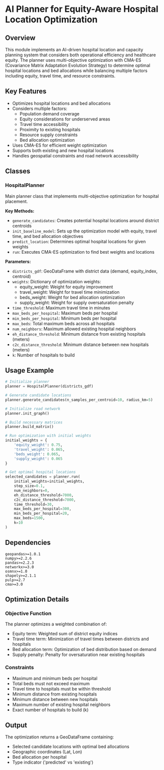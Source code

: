# AI Planner for Equity-Aware Hospital Location Optimization

## Overview
This module implements an AI-driven hospital location and capacity planning system that considers both operational efficiency and healthcare equity. The planner uses multi-objective optimization with CMA-ES (Covariance Matrix Adaptation Evolution Strategy) to determine optimal hospital locations and bed allocations while balancing multiple factors including equity, travel time, and resource constraints.

## Key Features
- Optimizes hospital locations and bed allocations
- Considers multiple factors:
  - Population demand coverage
  - Equity considerations for underserved areas
  - Travel time accessibility
  - Proximity to existing hospitals
  - Resource supply constraints
  - Bed allocation optimization
- Uses CMA-ES for efficient weight optimization
- Supports both existing and new hospital locations
- Handles geospatial constraints and road network accessibility

## Classes

### HospitalPlanner
Main planner class that implements multi-objective optimization for hospital placement.

**Key Methods:**
- `generate_candidates`: Creates potential hospital locations around district centroids
- `init_baseline_model`: Sets up the optimization model with equity, travel time, and bed allocation objectives
- `predict_location`: Determines optimal hospital locations for given weights
- `run`: Executes CMA-ES optimization to find best weights and locations

**Parameters:**
- `districts_gdf`: GeoDataFrame with district data (demand, equity_index, centroid)
- `weights`: Dictionary of optimization weights:
  - equity_weight: Weight for equity improvement
  - travel_weight: Weight for travel time minimization
  - beds_weight: Weight for bed allocation optimization
  - supply_weight: Weight for supply oversaturation penalty
- `time_threshold`: Maximum travel time in minutes
- `max_beds_per_hospital`: Maximum beds per hospital
- `min_beds_per_hospital`: Minimum beds per hospital
- `max_beds`: Total maximum beds across all hospitals
- `num_neighbors`: Maximum allowed existing hospital neighbors
- `eh_distance_threshold`: Minimum distance from existing hospitals (meters)
- `c2c_distance_threshold`: Minimum distance between new hospitals (meters)
- `k`: Number of hospitals to build

## Usage Example

```python
# Initialize planner
planner = HospitalPlanner(districts_gdf)

# Generate candidate locations
planner.generate_candidates(n_samples_per_centroid=10, radius_km=5)

# Initialize road network
planner.init_graph()

# Build necessary matrices
planner.build_matrix()

# Run optimization with initial weights
initial_weights = {
    'equity_weight': 0.75,
    'travel_weight': 0.065,
    'beds_weight': 0.065,
    'supply_weight': 0.065
}

# Get optimal hospital locations
selected_candidates = planner.run(
    initial_weights=initial_weights,
    step_size=0.1,
    num_neighbors=0,
    eh_distance_threshold=7000,
    c2c_distance_threshold=7000,
    time_threshold=30,
    max_beds_per_hospital=300,
    min_beds_per_hospital=20,
    max_beds=1500,
    k=10
)
```

## Dependencies
```
geopandas>=1.0.1
numpy>=2.2.6
pandas>=2.2.3
networkx>=3.0
osmnx>=1.0
shapely>=2.1.1
pulp>=2.7
cma>=3.0
```

## Optimization Details

### Objective Function
The planner optimizes a weighted combination of:
- Equity term: Weighted sum of district equity indices
- Travel time term: Minimization of travel times between districts and hospitals
- Bed allocation term: Optimization of bed distribution based on demand
- Supply penalty: Penalty for oversaturation near existing hospitals

### Constraints
- Maximum and minimum beds per hospital
- Total beds must not exceed maximum
- Travel time to hospitals must be within threshold
- Minimum distance from existing hospitals
- Minimum distance between new hospitals
- Maximum number of existing hospital neighbors
- Exact number of hospitals to build (k)

## Output
The optimization returns a GeoDataFrame containing:
- Selected candidate locations with optimal bed allocations
- Geographic coordinates (Lat, Lon)
- Bed allocation per hospital
- Type indicator ('predicted' vs 'existing')